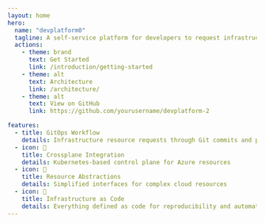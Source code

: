 ```yaml
---
layout: home
hero:
  name: "devplatform0"
  tagline: A self-service platform for developers to request infrastructure resources
  actions:
    - theme: brand
      text: Get Started
      link: /introduction/getting-started
    - theme: alt
      text: Architecture
      link: /architecture/
    - theme: alt
      text: View on GitHub
      link: https://github.com/yourusername/devplatform-2

features:
  - title: GitOps Workflow
    details: Infrastructure resource requests through Git commits and pull requests
  - icon: 🔄
    title: Crossplane Integration
    details: Kubernetes-based control plane for Azure resources
  - icon: 🧩
    title: Resource Abstractions
    details: Simplified interfaces for complex cloud resources
  - icon: 🔧
    title: Infrastructure as Code
    details: Everything defined as code for reproducibility and automation
---
```

